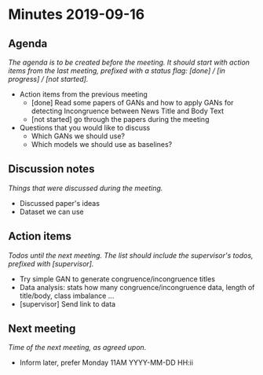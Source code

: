 # Minutes 2019-09-16


## Agenda

_The agenda is to be created before the meeting. It should start with action items from the last meeting, prefixed with a status flag: [done] / [in progress] / [not started]._

  - Action items from the previous meeting
    * [done] Read some papers of GANs and how to apply GANs for detecting Incongruence between News Title and Body Text
    * [not started] go through the papers during the meeting
  - Questions that you would like to discuss
  	* Which GANs we should use?
  	* Which models we should use as baselines?

## Discussion notes

_Things that were discussed during the meeting._

  - Discussed paper's ideas
  - Dataset we can use


## Action items

_Todos until the next meeting. The list should include the supervisor's todos, prefixed with [supervisor]._

  - Try simple GAN to generate congruence/incongruence titles
  - Data analysis: stats how many congruence/incongruence data, length of title/body, class imbalance ...
  - [supervisor] Send link to data


## Next meeting

_Time of the next meeting, as agreed upon._
  - Inform later, prefer Monday 11AM
YYYY-MM-DD HH:ii